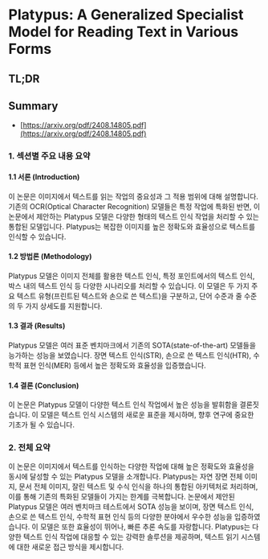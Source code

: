 # Platypus: A Generalized Specialist Model for Reading Text in Various Forms
## TL;DR
## Summary
- [https://arxiv.org/pdf/2408.14805.pdf](https://arxiv.org/pdf/2408.14805.pdf)

### 1. 섹션별 주요 내용 요약

#### 1.1 서론 (Introduction)
이 논문은 이미지에서 텍스트를 읽는 작업의 중요성과 그 적용 범위에 대해 설명합니다. 기존의 OCR(Optical Character Recognition) 모델들은 특정 작업에 특화된 반면, 이 논문에서 제안하는 Platypus 모델은 다양한 형태의 텍스트 인식 작업을 처리할 수 있는 통합된 모델입니다. Platypus는 복잡한 이미지를 높은 정확도와 효율성으로 텍스트를 인식할 수 있습니다.

#### 1.2 방법론 (Methodology)
Platypus 모델은 이미지 전체를 활용한 텍스트 인식, 특정 포인트에서의 텍스트 인식, 박스 내의 텍스트 인식 등 다양한 시나리오를 처리할 수 있습니다. 이 모델은 두 가지 주요 텍스트 유형(프린트된 텍스트와 손으로 쓴 텍스트)을 구분하고, 단어 수준과 줄 수준의 두 가지 상세도를 지원합니다.

#### 1.3 결과 (Results)
Platypus 모델은 여러 표준 벤치마크에서 기존의 SOTA(state-of-the-art) 모델들을 능가하는 성능을 보였습니다. 장면 텍스트 인식(STR), 손으로 쓴 텍스트 인식(HTR), 수학적 표현 인식(MER) 등에서 높은 정확도와 효율성을 입증했습니다.

#### 1.4 결론 (Conclusion)
이 논문은 Platypus 모델이 다양한 텍스트 인식 작업에서 높은 성능을 발휘함을 결론짓습니다. 이 모델은 텍스트 인식 시스템의 새로운 표준을 제시하며, 향후 연구에 중요한 기초가 될 수 있습니다.

### 2. 전체 요약
이 논문은 이미지에서 텍스트를 인식하는 다양한 작업에 대해 높은 정확도와 효율성을 동시에 달성할 수 있는 Platypus 모델을 소개합니다. Platypus는 자연 장면 전체 이미지, 문서 전체 이미지, 잘린 텍스트 및 수식 인식을 하나의 통합된 아키텍처로 처리하며, 이를 통해 기존의 특화된 모델들이 가지는 한계를 극복합니다. 논문에서 제안된 Platypus 모델은 여러 벤치마크 테스트에서 SOTA 성능을 보이며, 장면 텍스트 인식, 손으로 쓴 텍스트 인식, 수학적 표현 인식 등의 다양한 분야에서 우수한 성능을 입증하였습니다. 이 모델은 또한 효율성이 뛰어나, 빠른 추론 속도를 자랑합니다. Platypus는 다양한 텍스트 인식 작업에 대응할 수 있는 강력한 솔루션을 제공하며, 텍스트 읽기 시스템에 대한 새로운 접근 방식을 제시합니다.